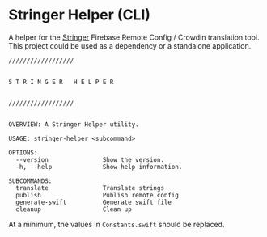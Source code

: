 # Stringer Helper (CLI)


A helper for the [Stringer](https://github.com/igorleonovich/stringer-cli) Firebase Remote Config / Crowdin translation tool.
This project could be used as a dependency or a standalone application.

```
//////////////////


S T R I N G E R   H E L P E R


//////////////////


OVERVIEW: A Stringer Helper utility.

USAGE: stringer-helper <subcommand>

OPTIONS:
  --version               Show the version.
  -h, --help              Show help information.

SUBCOMMANDS:
  translate               Translate strings
  publish                 Publish remote config
  generate-swift          Generate swift file
  cleanup                 Clean up
```

At a minimum, the values in `Constants.swift` should be replaced.
